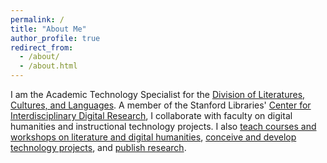 ```yaml
---
permalink: /
title: "About Me"
author_profile: true
redirect_from: 
  - /about/
  - /about.html
---
```

I am the Academic Technology Specialist for the [Division of Literatures, Cultures, and Languages](https://dlcl.stanford.edu). A member of the Stanford Libraries' [Center for Interdisciplinary Digital Research](http://library.stanford.edu/department/cidr), I collaborate with faculty on digital humanities and instructional technology projects. I also [teach courses and workshops on literature and digital humanities](/teaching), [conceive and develop technology projects](/projects), and [publish research](/publications).